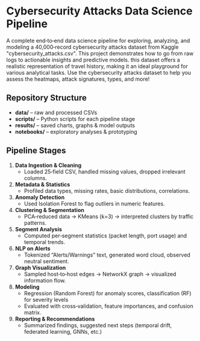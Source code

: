 # Cybersecurity Attacks Data Science Pipeline

A complete end‑to‑end data science pipeline for exploring, analyzing, and modeling a 40,000‑record cybersecurity attacks dataset from Kaggle "cybersecurity_attacks.csv". This project demonstrates how to go from raw logs to actionable insights and predictive models.
this dataset offers a realistic representation of travel history, making it an ideal playground for various analytical tasks.
Use the cybersecurity attacks dataset to help you assess the heatmaps, attack signatures, types, and more!

##  Repository Structure

- **data/** – raw and processed CSVs  
- **scripts/** – Python scripts for each pipeline stage  
- **results/** – saved charts, graphs & model outputs  
- **notebooks/** – exploratory analyses & prototyping  

##  Pipeline Stages

1. **Data Ingestion & Cleaning**  
   - Loaded 25‑field CSV, handled missing values, dropped irrelevant columns.  
2. **Metadata & Statistics**  
   - Profiled data types, missing rates, basic distributions, correlations.  
3. **Anomaly Detection**  
   - Used Isolation Forest to flag outliers in numeric features.  
4. **Clustering & Segmentation**  
   - PCA‑reduced data → KMeans (k=3) → interpreted clusters by traffic patterns.  
5. **Segment Analysis**  
   - Computed per‑segment statistics (packet length, port usage) and temporal trends.  
6. **NLP on Alerts**  
   - Tokenized “Alerts/Warnings” text, generated word cloud, observed neutral sentiment.  
7. **Graph Visualization**  
   - Sampled host‑to‑host edges → NetworkX graph → visualized information flow.  
8. **Modeling**  
   - Regression (Random Forest) for anomaly scores, classification (RF) for severity levels  
   - Evaluated with cross‑validation, feature importances, and confusion matrix.  
9. **Reporting & Recommendations**  
   - Summarized findings, suggested next steps (temporal drift, federated learning, GNNs, etc.)

